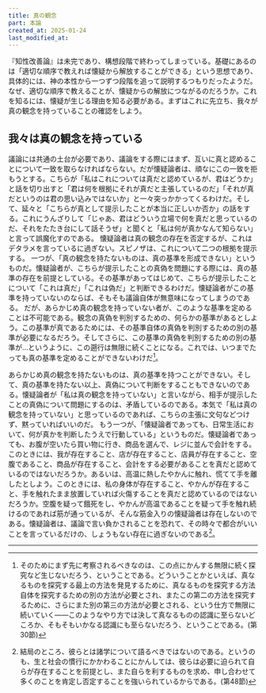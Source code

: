 ```yaml
---
title: 真の観念
part: 本論
created_at: 2025-01-24
last_modified_at: 
---
```


『知性改善論』は未完であり、構想段階で終わってしまっている。基礎にあるのは「適切な順序で教えれば懐疑から解放することができる」という思想であり、具体的には、神の本性から一つずつ段階を追って説明するつもりだったようだ。
なぜ、適切な順序で教えることが、懐疑からの解放につながるのだろうか。これを知るには、懐疑が生じる理由を知る必要がある。まずはこれに先立ち、我々が真の観念を持っていることの確認をしよう。

## 我々は真の観念を持っている

議論には共通の土台が必要であり、議論をする際にはまず、互いに真と認めることについて一致を取らなければならない。だが懐疑論者は、頑なにこの一致を拒もうとする。こちらが「私はこれについては真だと認めているが、君はどうか」と話を切り出すと「君は何を根拠にそれが真だと主張しているのだ」「それが真だというのは君の思い込みではないか」と一々突っかかってくるわけだ。そして、延々と「こちらが真として提示したことが本当に正しいか否か」の話をする。これにうんざりして「じゃあ、君はどういう立場で何を真だと思っているのだ、それをたたき台にして話そうぜ」と聞くと「私は何が真かなんて知らない」と言って誤魔化すのである。
懐疑論者は真の観念の存在を否定するが、これはデタラメを言っているに過ぎない。スピノザは、これについて二つの根拠を提示する。
一つが、「真の観念を持たないものは、真の基準を形成できない」というものだ。懐疑論者が、こちらが提示したことの真偽を問題にする際には、真の基準の存在を前提としている。その基準があってはじめて、こちらが提示したことについて「これは真だ」「これは偽だ」と判断できるわけだ。懐疑論者がこの基準を持っていないのならば、そもそも議論自体が無意味になってしまうのである。
だが、あらかじめ真の観念を持っていない者が、このような基準を定めることは不可能である。観念の真偽を判別するための、何らかの基準があるとしよう。この基準が真であるためには、その基準自体の真偽を判別するための別の基準が必要になるだろう。そしてさらに、この基準の真偽を判別するための別の基準が…というように、この遡行は無限に続くことになる。これでは、いつまでたっても真の基準を定めることができないわけだ[^ref2-1]。

[^ref2-1]:そのためにまず先に考察されるべきなのは、この点にかんする無限に続く探究など生じないだろう、ということである。どういうことかといえば、真なるものを探究する最上の方法を発見するために、真なるものを探究する方法自体を探究するための別の方法が必要とされ、またこの第二の方法を探究するために、さらにまた別の第三の方法が必要とされる、という仕方で無限に続いていく――このようなやり方では決して真なるものの認識に至らないどころか、そもそもいかなる認識にも至らないだろう、ということである。(第30節)

あらかじめ真の観念を持たないものは、真の基準を持つことができない。そして、真の基準を持たない以上、真偽について判断をすることもできないのである。懐疑論者が「私は真の観念を持っていない」と言いながら、相手が提示したことの真偽について問題にするのは、矛盾しているのである。本気で「私は真の観念を持っていない」と思っているのであれば、こちらの主張に文句などつけず、黙っていればいいのだ。
もう一つが、「懐疑論者であっても、日常生活において、何が真かを判断したうえで行動している」というものだ。懐疑論者であっても、お腹が空いたら買い物に行き、商品を選んで、レジに並んで会計をする。このときには、我が存在すること、店が存在すること、店員が存在すること、空腹であること、商品が存在すること、会計をする必要があることを真だと認めているのではないだろうか。あるいは、高温に熱したやかんに触れ、慌てて手を離したとしよう。このときには、私の身体が存在すること、やかんが存在すること、手を触れたまま放置していれば火傷することを真だと認めているのではないだろうか。空腹を疑って餓死をし、やかんが高温であることを疑って手を触れ続けるのであれば筋が通っているが、そんな筋金入りの懐疑論者は存在しないのである。懐疑論者は、議論で言い負かされることを恐れて、その時々で都合がいいことを言っているだけの、しょうもない存在に過ぎないのである[^ref2-2]。

[^ref2-2]:結局のところ、彼らとは諸学について語るべきではないのである。というのも、生と社会の慣行にかかわることにかんしては、彼らは必要に迫られて自らが存在することを前提とし、また自らを利するものを求め、申し合わせて多くのことを肯定し否定することを強いられているからである。(第48節)

---